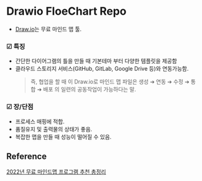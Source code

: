 # Drawio FloeChart Repo
- [Draw.io](https://app.diagrams.net/)는 무료 마인드 맵 툴.

### ☑ 특징
- 간단한 다이어그램의 틀을 만들 때 기본테마 부터 다양한 템플릿을 제공함
- 클라우드 스토리지 서비스(GitHub, GitLab, Google Drive 등)와 연동가능함.
  > 즉, 협업을 할 때 이 Draw.io로 마인드 맵 파일은 생성 ➔ 연동 ➔ 수정 ➔ 통합 ➔ 배포 의 일련의 공동작업이 가능하다는 말.


### ☑ 장/단점
- 프로세스 매핑에 적합.
- 품질유지 및 출력물의 상태가 좋음.
- 복잡한 맵을 만들 때 성능이 떨어질 수 있음.


## Reference
[2022년 무료 마인드맵 프로그램 추천 총정리](https://gitmind.com/kr/free-mind-map-software.html#_7)

